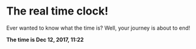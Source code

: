 # The real time clock!

Ever wanted to know what the time is? Well, your journey is about to end!

**The time is Dec 12, 2017, 11:22**